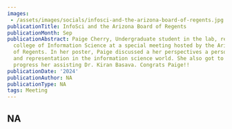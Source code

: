 ```yaml
---
images:   
 - /assets/images/socials/infosci-and-the-arizona-board-of-regents.jpg
publicationTitle: InfoSci and the Arizona Board of Regents
publicationMonth: Sep
publicationAbstract: Paige Cherry, Undergraduate student in the lab, represented the
  college of Information Science at a special meeting hosted by the Arizona Board
  of Regents. In her poster, Paige discussed a her perspectives a personal pipeline
  and representation in the information science world. She also got to highlight the
  progress her assisting Dr. Kiran Basava. Congrats Paige!!
publicationDate: '2024'
publicationAuthor: NA
publicationType: NA
tags: Meeting
---
```


NA
---
